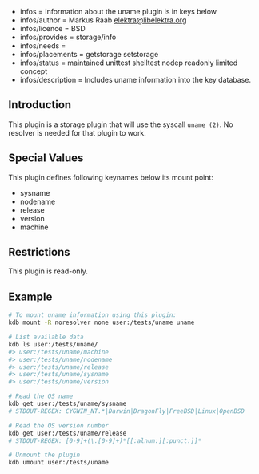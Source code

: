 - infos = Information about the uname plugin is in keys below
- infos/author = Markus Raab <elektra@libelektra.org>
- infos/licence = BSD
- infos/provides = storage/info
- infos/needs =
- infos/placements = getstorage setstorage
- infos/status = maintained unittest shelltest nodep readonly limited concept
- infos/description = Includes uname information into the key database.

## Introduction

This plugin is a storage plugin that will use the syscall `uname (2)`.
No resolver is needed for that plugin to work.

## Special Values

This plugin defines following keynames below its mount point:

- sysname
- nodename
- release
- version
- machine

## Restrictions

This plugin is read-only.

## Example

```sh
# To mount uname information using this plugin:
kdb mount -R noresolver none user:/tests/uname uname

# List available data
kdb ls user:/tests/uname/
#> user:/tests/uname/machine
#> user:/tests/uname/nodename
#> user:/tests/uname/release
#> user:/tests/uname/sysname
#> user:/tests/uname/version

# Read the OS name
kdb get user:/tests/uname/sysname
# STDOUT-REGEX: CYGWIN_NT.*|Darwin|DragonFly|FreeBSD|Linux|OpenBSD

# Read the OS version number
kdb get user:/tests/uname/release
# STDOUT-REGEX: [0-9]+(\.[0-9]+)*[[:alnum:][:punct:]]*

# Unmount the plugin
kdb umount user:/tests/uname
```
